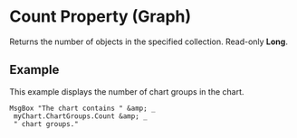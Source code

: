 
# Count Property (Graph)

Returns the number of objects in the specified collection. Read-only  **Long**.


## Example

This example displays the number of chart groups in the chart.


```
MsgBox "The chart contains " &amp; _ 
 myChart.ChartGroups.Count &amp; _ 
 " chart groups."
```

